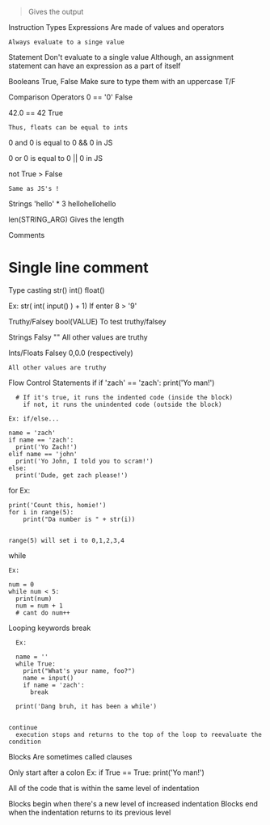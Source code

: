 > Gives the output

Instruction Types
  Expressions
    Are made of values and operators

    Always evaluate to a singe value

  Statement
    Don't evaluate to a single value
      Although, an assignment statement can have an expression as a part of itself


Booleans
  True, False
    Make sure to type them with an uppercase T/F

Comparison Operators
  0 == '0'
    False

  42.0 == 42
    True

    Thus, floats can be equal to ints

  0 and 0
    is equal to 0 && 0 in JS

  0 or 0
    is equal to 0 || 0 in JS    

  not True
    > False

    Same as JS's !


Strings
  'hello' * 3
    hellohellohello

  len(STRING_ARG)
    Gives the length

Comments
  # Single line comment

Type casting
  str()
  int()
  float()

  Ex:
    str( int( input() ) + 1)
      If enter 8
      > '9'

Truthy/Falsey
  bool(VALUE)
    To test truthy/falsey


  Strings
    Falsy
      ""
    All other values are truthy

  Ints/Floats
    Falsey
      0,0.0 (respectively)

    All other values are truthy


Flow Control Statements
  if
    if 'zach' == 'zach':
      print('Yo man!')

      # If it's true, it runs the indented code (inside the block)
        if not, it runs the unindented code (outside the block)

    Ex: if/else...

    name = 'zach'
    if name == 'zach':
      print('Yo Zach!')
    elif name == 'john'
      print('Yo John, I told you to scram!')
    else:
      print('Dude, get zach please!')

  for
    Ex:

    print('Count this, homie!')
    for i in range(5):
        print("Da number is " + str(i))


    range(5) will set i to 0,1,2,3,4
    
  while

    Ex:

    num = 0
    while num < 5:
      print(num)
      num = num + 1
      # cant do num++

  Looping keywords
    break

      Ex:

      name = ''    
      while True:
        print("What's your name, foo?")
        name = input()
        if name = 'zach':
          break

      print('Dang bruh, it has been a while')


    continue
      execution stops and returns to the top of the loop to reevaluate the condition





Blocks
  Are sometimes called clauses

  Only start after a colon
    Ex:
    if True == True:
      print('Yo man!')

  All of the code that is within the same level of indentation

  Blocks begin when there's a new level  of increased indentation
  Blocks end when the indentation returns to its previous level
